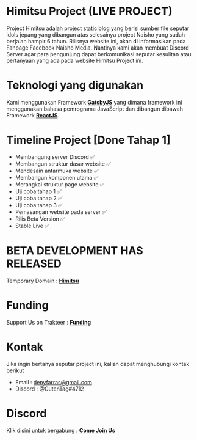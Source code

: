 # Himitsu Project (LIVE PROJECT)

Project Himitsu adalah project static blog yang berisi sumber file seputar idols jepang yang dibangun atas selesainya project Naisho yang sudah berjalan hampir 6 tahun. Rilisnya website ini, akan di informasikan pada Fanpage Facebook Naisho Media. Nantinya kami akan membuat Discord Server agar para pengunjung dapat berkomunikasi seputar kesulitan atau pertanyaan yang ada pada website Himitsu Project ini.

# Teknologi yang digunakan

Kami menggunakan Framework **[GatsbyJS](https://www.gatsbyjs.com/)** yang dimana framework ini menggunakan bahasa pemrograma JavaScript dan dibangun dibawah Framework **[ReactJS](https://reactjs.org//)**.

# Timeline Project [Done Tahap 1]

- Membangung server Discord ✅
- Membangun struktur dasar website ✅
- Mendesain antarmuka website ✅
- Membangun komponen utama ✅
- Merangkai struktur page website ✅
- Uji coba tahap 1 ✅
- Uji coba tahap 2 ✅
- Uji coba tahap 3 ✅
- Pemasangan website pada server ✅
- Rilis Beta Version ✅
- Stable Live ✅

# BETA DEVELOPMENT HAS RELEASED 

Temporary Domain : **[Himitsu](https://sharp-euclid-d1315a.netlify.app/)**

# Funding

Support Us on Trakteer : **[Funding](https://trakteer.id/dendense-project)**

# Kontak

Jika ingin bertanya seputar project ini, kalian dapat menghubungi kontak berikut

- Email : denyfarras@gmail.com
- Discord : @GutenTag#4712

# Discord

Klik disini untuk bergabung : **[Come Join Us](https://discord.gg/hWSHRb5)**

